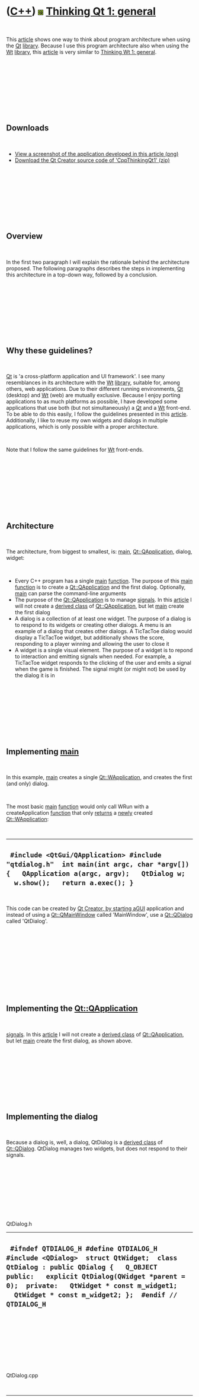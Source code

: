 



 

 

 

 

 

([C++](Cpp.md)) ![Qt](PicQt.png) [Thinking Qt 1: general](CppThinkingQt1.md)
==============================================================================

 

This [article](CppArticle.md) shows one way to think about program
architecture when using the [Qt](CppQt.md) [library](CppLibrary.md).
Because I use this program architecture also when using the
[Wt](CppWt.md) [library](CppLibrary.md), this
[article](CppArticle.md) is very similar to [Thinking Wt 1:
general](CppThinkingWt1.md).

 

 

 

 

 

Downloads
---------

 

-   [View a screenshot of the application developed in this
    article (png)](CppThinkingQt1.png)
-   [Download the Qt Creator source code of
    'CppThinkingQt1' (zip)](CppThinkingQt1.zip)

 

 

 

 

 

Overview
--------

 

In the first two paragraph I will explain the rationale behind the
architecture proposed. The following paragraphs describes the steps in
implementing this architecture in a top-down way, followed by a
conclusion.

 

 

 

 

 

Why these guidelines?
---------------------

 

[Qt](CppQt.md) is 'a cross-platform application and UI framework'. I
see many resemblances in its architecture with the [Wt](CppWt.md)
[library](CppLibrary.md), suitable for, among others, web applications.
Due to their different running environments, [Qt](CppQt.md) (desktop)
and [Wt](CppWt.md) (web) are mutually exclusive. Because I enjoy
porting applications to as much platforms as possible, I have developed
some applications that use both (but not simultaneously) a
[Qt](CppQt.md) and a [Wt](CppWt.md) front-end. To be able to do this
easily, I follow the guidelines presented in this
[article](CppArticle.md). Additionally, I like to reuse my own widgets
and dialogs in multiple applications, which is only possible with a
proper architecture.

 

Note that I follow the same guidelines for [Wt](CppWt.md) front-ends.

 

 

 

 

 

Architecture
------------

 

The architecture, from biggest to smallest, is: [main](CppMain.md),
[Qt::QApplication](CppQApplication.md), dialog, widget:

 

-   Every C++ program has a single [main](CppMain.md)
    [function](CppFunction.md). The purpose of this [main](CppMain.md)
    [function](CppFunction.md) is to create a
    [Qt::QApplication](CppQApplication.md) and the first dialog.
    Optionally, [main](CppMain.md) can parse the command-line arguments
-   The purpose of the [Qt::QApplication](CppQApplication.md) is to
    manage [signals](CppQtSignal.md). In this [article](CppArticle.md)
    I will not create a [derived class](CppDerivedClass.md) of
    [Qt::QApplication](CppQApplication.md), but let [main](CppMain.md)
    create the first dialog
-   A dialog is a collection of at least one widget. The purpose of a
    dialog is to respond to its widgets or creating other dialogs. A
    menu is an example of a dialog that creates other dialogs. A
    TicTacToe dialog would display a TicTacToe widget, but additionally
    shows the score, responding to a player winning and allowing the
    user to close it
-   A widget is a single visual element. The purpose of a widget is to
    repond to interaction and emitting signals when needed. For example,
    a TicTacToe widget responds to the clicking of the user and emits a
    signal when the game is finished. The signal might (or might not) be
    used by the dialog it is in

 

 

 

 

 

Implementing [main](CppMain.md)
--------------------------------

 

In this example, [main](CppMain.md) creates a single
[Qt::WApplication](CppQApplication.md), and creates the first (and
only) dialog.

 

The most basic [main](CppMain.md) [function](CppFunction.md) would
only call WRun with a createApplication [function](CppFunction.md) that
only [returns](CppReturn.md) a [newly](CppNew.md) created
[Qt::WApplication](CppWApplication.md):

 

  -------------------------------------------------------------------------------------------------------------------------------------------------------------------------
  ` #include <QtGui/QApplication> #include "qtdialog.h"  int main(int argc, char *argv[]) {   QApplication a(argc, argv);   QtDialog w;   w.show();   return a.exec(); }`
  -------------------------------------------------------------------------------------------------------------------------------------------------------------------------

 

This code can be created by [Qt Creator](CppQtCreator.md)[, by starting
a]()[GUI](CppGui.md) application and instead of using a
[Qt::QMainWindow](CppQMainWindow.md) called 'MainWindow', use a
[Qt::QDialog](CppQDialog.md) called 'QtDialog'.

 

 

 

 

 

 

Implementing the [Qt::QApplication](CppQApplication.md)
--------------------------------------------------------

 

[signals](CppQtSignal.md). In this [article](CppArticle.md) I will not
create a [derived class](CppDerivedClass.md) of
[Qt::QApplication](CppQApplication.md), but let [main](CppMain.md)
create the first dialog, as shown above.

 

 

 

 

 

Implementing the dialog
-----------------------

 

Because a dialog is, well, a dialog, QtDialog is a [derived
class](CppDerivedClass.md) of [Qt::QDialog](CppQDialog.md). QtDialog
manages two widgets, but does not respond to their signals.

 

 

 

 

 

QtDialog.h

  --------------------------------------------------------------------------------------------------------------------------------------------------------------------------------------------------------------------------------------------------------------------------------
  ` #ifndef QTDIALOG_H #define QTDIALOG_H  #include <QDialog>  struct QtWidget;  class QtDialog : public QDialog {   Q_OBJECT  public:   explicit QtDialog(QWidget *parent = 0);  private:   QtWidget * const m_widget1;   QtWidget * const m_widget2; };  #endif // QTDIALOG_H`
  --------------------------------------------------------------------------------------------------------------------------------------------------------------------------------------------------------------------------------------------------------------------------------

 

 

 

 

 

QtDialog.cpp

 

  ----------------------------------------------------------------------------------------------------------------------------------------------------------------------------------------------------------------------------------------------------------------
  ` #include "qtdialog.h" #include "qtwidget.h"  QtDialog::QtDialog(QWidget *parent)   : QDialog(parent),     m_widget1(new QtWidget(this)),     m_widget2(new QtWidget(this)) {   m_widget1->setGeometry( 0,0,32,32);   m_widget2->setGeometry(32,0,32,32); } `
  ----------------------------------------------------------------------------------------------------------------------------------------------------------------------------------------------------------------------------------------------------------------

 

Note that this [class](CppClass.md) must be split in a [header (.h)
file](CppHeaderFile.md) and an [implementation (.cpp)
file](CppImplementationFile.md). Putting both QtDialog's
[declaration](CppDeclaration.md) and [definition](CppDefinition.md) in
a single [header (.h) file](CppHeaderFile.md) will result in the [link
error](CppLinkError.md) [undefined reference to 'vtable for
MyDialog'](CppLinkErrorUndefinedReferenceToVtableForMyDialog.md).

 

Because the [pointers](CppPointer.md) m\_widget1 and m\_widget2 are set
to have their parent to 'this' in the QtDialog's constructor, these
should not be [deleted](CppDelete.md) (doing so results in a double
[deletion](CppDelete.md)).

 

 

 

 

 

Implementing the widget
-----------------------

 

A widget is a single visual element. In this example, QtWidget is a
button (and thus a [derived class](CppDerivedClass.md) of
[Qt::QPushButton](CppQPushButton.md)), that displays how often it is
clicked.

 

 

 

 

 

QtWidget.h
----------

 

  -------------------------------------------------------------------------------------------------------------------------------------------------------------------------------------------------------------------------------------------------------------------
  ` #ifndef QTWIDGET_H #define QTWIDGET_H  #include <QPushButton>  class QtWidget : public QPushButton {     Q_OBJECT public:   explicit QtWidget(QWidget *parent = 0);   void mousePressEvent(QMouseEvent *);    private:   int m_count; };  #endif // QTWIDGET_H`
  -------------------------------------------------------------------------------------------------------------------------------------------------------------------------------------------------------------------------------------------------------------------

 

 

 

 

 

QtWidget.h
----------

 

  ---------------------------------------------------------------------------------------------------------------------------------------------------------------------------------------------------------------------
  ` #include "qtwidget.h"  QtWidget::QtWidget(QWidget *parent) :   QPushButton(parent),   m_count(0) {  }  void QtWidget::mousePressEvent(QMouseEvent *) {   ++m_count;   this->setText(QString::number(m_count)); }`
  ---------------------------------------------------------------------------------------------------------------------------------------------------------------------------------------------------------------------

 

 

 

 

 

Running the Qt application
--------------------------

 

Click 'Build -&gt; Run' or CTRL-R to run the application.

 

 

 

 

 

Conclusion
----------

 

In this [article](CppArticle.md) I have shown one of many
[Qt](CppQt.md) program architectures you can use, for a very basic
application. In my humble opinion, this architecture makes sense, but I
am open to discussion on this subject.

 

 

-   [View a screenshot of the application developed in this
    article (png)](CppThinkingQt1.png)
-   [Download the Qt Creator source code of
    'CppThinkingQt1' (zip)](CppThinkingQt1.zip)

 

 

 

 

 

[References](CppReferences.md)
-------------------------------

 

1.  [Qt homepage](http://qt.nokia.com/products)

 

 

 

 

 





 



